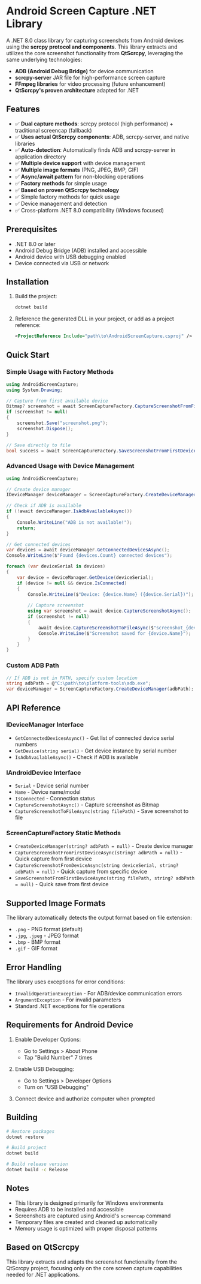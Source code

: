 # Android Screen Capture .NET Library

A .NET 8.0 class library for capturing screenshots from Android devices using the **scrcpy protocol and components**. This library extracts and utilizes the core screenshot functionality from **QtScrcpy**, leveraging the same underlying technologies:

- **ADB (Android Debug Bridge)** for device communication
- **scrcpy-server** JAR file for high-performance screen capture
- **FFmpeg libraries** for video processing (future enhancement)
- **QtScrcpy's proven architecture** adapted for .NET

## Features

- ✅ **Dual capture methods**: scrcpy protocol (high performance) + traditional screencap (fallback)
- ✅ **Uses actual QtScrcpy components**: ADB, scrcpy-server, and native libraries
- ✅ **Auto-detection**: Automatically finds ADB and scrcpy-server in application directory
- ✅ **Multiple device support** with device management
- ✅ **Multiple image formats** (PNG, JPEG, BMP, GIF)
- ✅ **Async/await pattern** for non-blocking operations
- ✅ **Factory methods** for simple usage
- ✅ **Based on proven QtScrcpy technology**
- ✅ Simple factory methods for quick usage
- ✅ Device management and detection
- ✅ Cross-platform .NET 8.0 compatibility (Windows focused)

## Prerequisites

- .NET 8.0 or later
- Android Debug Bridge (ADB) installed and accessible
- Android device with USB debugging enabled
- Device connected via USB or network

## Installation

1. Build the project:

   ```bash
   dotnet build
   ```

2. Reference the generated DLL in your project, or add as a project reference:

   ```xml
   <ProjectReference Include="path\to\AndroidScreenCapture.csproj" />
   ```

## Quick Start

### Simple Usage with Factory Methods

```csharp
using AndroidScreenCapture;
using System.Drawing;

// Capture from first available device
Bitmap? screenshot = await ScreenCaptureFactory.CaptureScreenshotFromFirstDeviceAsync();
if (screenshot != null)
{
    screenshot.Save("screenshot.png");
    screenshot.Dispose();
}

// Save directly to file
bool success = await ScreenCaptureFactory.SaveScreenshotFromFirstDeviceAsync("screenshot.png");
```

### Advanced Usage with Device Management

```csharp
using AndroidScreenCapture;

// Create device manager
IDeviceManager deviceManager = ScreenCaptureFactory.CreateDeviceManager();

// Check if ADB is available
if (!await deviceManager.IsAdbAvailableAsync())
{
    Console.WriteLine("ADB is not available!");
    return;
}

// Get connected devices
var devices = await deviceManager.GetConnectedDevicesAsync();
Console.WriteLine($"Found {devices.Count} connected devices");

foreach (var deviceSerial in devices)
{
    var device = deviceManager.GetDevice(deviceSerial);
    if (device != null && device.IsConnected)
    {
        Console.WriteLine($"Device: {device.Name} ({device.Serial})");
        
        // Capture screenshot
        using var screenshot = await device.CaptureScreenshotAsync();
        if (screenshot != null)
        {
            await device.CaptureScreenshotToFileAsync($"screenshot_{device.Serial}.png");
            Console.WriteLine($"Screenshot saved for {device.Name}");
        }
    }
}
```

### Custom ADB Path

```csharp
// If ADB is not in PATH, specify custom location
string adbPath = @"C:\path\to\platform-tools\adb.exe";
var deviceManager = ScreenCaptureFactory.CreateDeviceManager(adbPath);
```

## API Reference

### IDeviceManager Interface

- `GetConnectedDevicesAsync()` - Get list of connected device serial numbers
- `GetDevice(string serial)` - Get device instance by serial number
- `IsAdbAvailableAsync()` - Check if ADB is available

### IAndroidDevice Interface

- `Serial` - Device serial number
- `Name` - Device name/model
- `IsConnected` - Connection status
- `CaptureScreenshotAsync()` - Capture screenshot as Bitmap
- `CaptureScreenshotToFileAsync(string filePath)` - Save screenshot to file

### ScreenCaptureFactory Static Methods

- `CreateDeviceManager(string? adbPath = null)` - Create device manager
- `CaptureScreenshotFromFirstDeviceAsync(string? adbPath = null)` - Quick capture from first device
- `CaptureScreenshotFromDeviceAsync(string deviceSerial, string? adbPath = null)` - Quick capture from specific device
- `SaveScreenshotFromFirstDeviceAsync(string filePath, string? adbPath = null)` - Quick save from first device

## Supported Image Formats

The library automatically detects the output format based on file extension:

- `.png` - PNG format (default)
- `.jpg`, `.jpeg` - JPEG format
- `.bmp` - BMP format
- `.gif` - GIF format

## Error Handling

The library uses exceptions for error conditions:

- `InvalidOperationException` - For ADB/device communication errors
- `ArgumentException` - For invalid parameters
- Standard .NET exceptions for file operations

## Requirements for Android Device

1. Enable Developer Options:
   - Go to Settings > About Phone
   - Tap "Build Number" 7 times

2. Enable USB Debugging:
   - Go to Settings > Developer Options
   - Turn on "USB Debugging"

3. Connect device and authorize computer when prompted

## Building

```bash
# Restore packages
dotnet restore

# Build project
dotnet build

# Build release version
dotnet build -c Release
```

## Notes

- This library is designed primarily for Windows environments
- Requires ADB to be installed and accessible
- Screenshots are captured using Android's `screencap` command
- Temporary files are created and cleaned up automatically
- Memory usage is optimized with proper disposal patterns

## Based on QtScrcpy

This library extracts and adapts the screenshot functionality from the QtScrcpy project, focusing only on the core screen capture capabilities needed for .NET applications.
